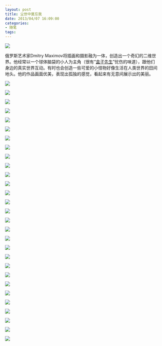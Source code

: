 ```yaml
---
layout: post
title: 尘世中莫忘我
date: 2013/04/07 16:09:00
categories: 
- 随笔
tags: 
---
```


![](http://ww3.sinaimg.cn/large/006tNc79gw1fahpg8pvwuj30eg09mq37.jpg)

俄罗斯艺术家Dmitry Maximov将插画和摄影融为一体，创造出一个奇幻的二维世界。他经常以一个球体脑袋的小人为主角（很有“[盒子先生](http://www.u148.net/article/13882.html)”忧伤的味道），跟他们身边的真实世界互动。有时也会创造一些可爱的小怪物好像生活在人类世界的田间地头。他的作品画面优美，表现出孤独的感觉，看起来有无意间展示出的美丽。

![](http://ww3.sinaimg.cn/large/006tNc79gw1fahpg8pvwuj30eg09mq37.jpg)

![](http://ww3.sinaimg.cn/large/006tNc79gw1fahpg8pvwuj30eg09mq37.jpg)

![](http://ww3.sinaimg.cn/large/006tNc79gw1fahpg8pvwuj30eg09mq37.jpg)

![](http://ww3.sinaimg.cn/large/006tNc79gw1fahpg8pvwuj30eg09mq37.jpg)

![](http://ww3.sinaimg.cn/large/006tNc79gw1fahpg8pvwuj30eg09mq37.jpg)

![](http://ww3.sinaimg.cn/large/006tNc79gw1fahpg8pvwuj30eg09mq37.jpg)

![](http://ww3.sinaimg.cn/large/006tNc79gw1fahpg8pvwuj30eg09mq37.jpg)

![](http://ww3.sinaimg.cn/large/006tNc79gw1fahpg8pvwuj30eg09mq37.jpg)

![](http://ww3.sinaimg.cn/large/006tNc79gw1fahpg8pvwuj30eg09mq37.jpg)

![](http://ww3.sinaimg.cn/large/006tNc79gw1fahpg8pvwuj30eg09mq37.jpg)

![](http://ww3.sinaimg.cn/large/006tNc79gw1fahpg8pvwuj30eg09mq37.jpg)

![](http://ww3.sinaimg.cn/large/006tNc79gw1fahpg8pvwuj30eg09mq37.jpg)

![](http://ww3.sinaimg.cn/large/006tNc79gw1fahpg8pvwuj30eg09mq37.jpg)

![](http://ww3.sinaimg.cn/large/006tNc79gw1fahpg8pvwuj30eg09mq37.jpg)

![](http://ww3.sinaimg.cn/large/006tNc79gw1fahpg8pvwuj30eg09mq37.jpg)

![](http://ww3.sinaimg.cn/large/006tNc79gw1fahpg8pvwuj30eg09mq37.jpg)

![](http://ww3.sinaimg.cn/large/006tNc79gw1fahpg8pvwuj30eg09mq37.jpg)

![](http://ww3.sinaimg.cn/large/006tNc79gw1fahpg8pvwuj30eg09mq37.jpg)

![](http://ww3.sinaimg.cn/large/006tNc79gw1fahpg8pvwuj30eg09mq37.jpg)

![](http://ww3.sinaimg.cn/large/006tNc79gw1fahpg8pvwuj30eg09mq37.jpg)

![](http://ww3.sinaimg.cn/large/006tNc79gw1fahpg8pvwuj30eg09mq37.jpg)

![](http://ww3.sinaimg.cn/large/006tNc79gw1fahpg8pvwuj30eg09mq37.jpg)

![](http://ww3.sinaimg.cn/large/006tNc79gw1fahpg8pvwuj30eg09mq37.jpg)

![](http://ww3.sinaimg.cn/large/006tNc79gw1fahpg8pvwuj30eg09mq37.jpg)

![](http://ww3.sinaimg.cn/large/006tNc79gw1fahpg8pvwuj30eg09mq37.jpg)

![](http://ww3.sinaimg.cn/large/006tNc79gw1fahpg8pvwuj30eg09mq37.jpg)

![](http://ww3.sinaimg.cn/large/006tNc79gw1fahpg8pvwuj30eg09mq37.jpg)

![](http://ww3.sinaimg.cn/large/006tNc79gw1fahpg8pvwuj30eg09mq37.jpg)

![](http://ww3.sinaimg.cn/large/006tNc79gw1fahpg8pvwuj30eg09mq37.jpg)

